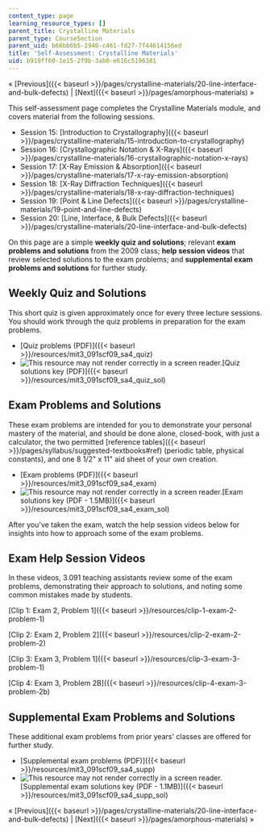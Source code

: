```yaml
---
content_type: page
learning_resource_types: []
parent_title: Crystalline Materials
parent_type: CourseSection
parent_uid: b66bb6b5-1948-c461-fd27-7f44614156ed
title: 'Self-Assessment: Crystalline Materials'
uid: b919ff60-1e15-2f9b-3ab0-e616c5196381
---
```


« [Previous]({{< baseurl >}}/pages/crystalline-materials/20-line-interface-and-bulk-defects) | [Next]({{< baseurl >}}/pages/amorphous-materials) »

This self-assessment page completes the Crystalline Materials module, and covers material from the following sessions.

*   Session 15: [Introduction to Crystallography]({{< baseurl >}}/pages/crystalline-materials/15-introduction-to-crystallography)
*   Session 16: [Crystallographic Notation & X-Rays]({{< baseurl >}}/pages/crystalline-materials/16-crystallographic-notation-x-rays)
*   Session 17: [X-Ray Emission & Absorption]({{< baseurl >}}/pages/crystalline-materials/17-x-ray-emission-absorption)
*   Session 18: [X-Ray Diffraction Techniques]({{< baseurl >}}/pages/crystalline-materials/18-x-ray-diffraction-techniques)
*   Session 19: [Point & Line Defects]({{< baseurl >}}/pages/crystalline-materials/19-point-and-line-defects)
*   Session 20: [Line, Interface, & Bulk Defects]({{< baseurl >}}/pages/crystalline-materials/20-line-interface-and-bulk-defects)

On this page are a simple **weekly quiz and solutions**; relevant **exam problems and solutions** from the 2009 class; **help session videos** that review selected solutions to the exam problems; and **supplemental exam problems and solutions** for further study.

Weekly Quiz and Solutions
-------------------------

This short quiz is given approximately once for every three lecture sessions. You should work through the quiz problems in preparation for the exam problems.

*   [Quiz problems (PDF)]({{< baseurl >}}/resources/mit3_091scf09_sa4_quiz)
*   ![This resource may not render correctly in a screen reader.](/images/inacessible.gif)[Quiz solutions key (PDF)]({{< baseurl >}}/resources/mit3_091scf09_sa4_quiz_sol)

Exam Problems and Solutions
---------------------------

These exam problems are intended for you to demonstrate your personal mastery of the material, and should be done alone, closed-book, with just a calculator, the two permitted [reference tables]({{< baseurl >}}/pages/syllabus/suggested-textbooks#ref) (periodic table, physical constants), and one 8 1/2" x 11" aid sheet of your own creation.

*   [Exam problems (PDF)]({{< baseurl >}}/resources/mit3_091scf09_sa4_exam)
*   ![This resource may not render correctly in a screen reader.](/images/inacessible.gif)[Exam solutions key (PDF - 1.5MB)]({{< baseurl >}}/resources/mit3_091scf09_sa4_exam_sol)

After you've taken the exam, watch the help session videos below for insights into how to approach some of the exam problems.

Exam Help Session Videos
------------------------

In these videos, 3.091 teaching assistants review some of the exam problems, demonstrating their approach to solutions, and noting some common mistakes made by students.

[Clip 1: Exam 2, Problem 1]({{< baseurl >}}/resources/clip-1-exam-2-problem-1)

[Clip 2: Exam 2, Problem 2]({{< baseurl >}}/resources/clip-2-exam-2-problem-2)

[Clip 3: Exam 3, Problem 1]({{< baseurl >}}/resources/clip-3-exam-3-problem-1)

[Clip 4: Exam 3, Problem 2B]({{< baseurl >}}/resources/clip-4-exam-3-problem-2b)

Supplemental Exam Problems and Solutions
----------------------------------------

These additional exam problems from prior years' classes are offered for further study.

*   [Supplemental exam problems (PDF)]({{< baseurl >}}/resources/mit3_091scf09_sa4_supp)
*   ![This resource may not render correctly in a screen reader.](/images/inacessible.gif)[Supplemental exam solutions key (PDF - 1.1MB)]({{< baseurl >}}/resources/mit3_091scf09_sa4_supp_sol)

« [Previous]({{< baseurl >}}/pages/crystalline-materials/20-line-interface-and-bulk-defects) | [Next]({{< baseurl >}}/pages/amorphous-materials) »